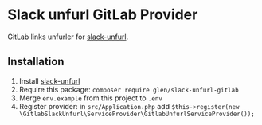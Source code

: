 # Slack unfurl GitLab Provider

GitLab links unfurler for [slack-unfurl].

[slack-unfurl]: https://github.com/glensc/slack-unfurl


## Installation

1. Install [slack-unfurl]
2. Require this package: `composer require glen/slack-unfurl-gitlab`
3. Merge `env.example` from this project to `.env`
4. Register provider: in `src/Application.php` add `$this->register(new \GitlabSlackUnfurl\ServiceProvider\GitlabUnfurlServiceProvider());`

[slack-unfurl]: https://github.com/glensc/slack-unfurl
